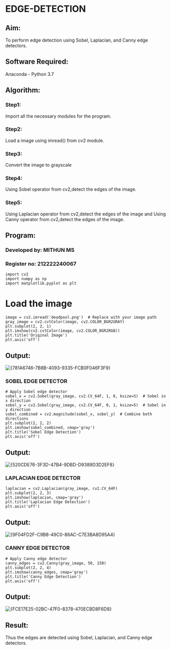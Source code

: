 # EDGE-DETECTION
## Aim:
To perform edge detection using Sobel, Laplacian, and Canny edge detectors.

## Software Required:
Anaconda - Python 3.7

## Algorithm:
### Step1:
Import all the necessary modules for the program.

### Step2:
Load a image using imread() from cv2 module.

### Step3:
Convert the image to grayscale

### Step4:
Using Sobel operator from cv2,detect the edges of the image.

### Step5:

Using Laplacian operator from cv2,detect the edges of the image and Using Canny operator from cv2,detect the edges of the image.

## Program:

### Developed by: MITHUN MS
### Register no: 212222240067

```
import cv2
import numpy as np
import matplotlib.pyplot as plt
```
# Load the image
```
image = cv2.imread('deadpool.png')  # Replace with your image path
gray_image = cv2.cvtColor(image, cv2.COLOR_BGR2GRAY)
plt.subplot(2, 2, 1)
plt.imshow(cv2.cvtColor(image, cv2.COLOR_BGR2RGB))
plt.title('Original Image')
plt.axis('off')
```
## Output:

![{781A6746-7B8B-4093-9335-FCB0F046F3F9}](https://github.com/user-attachments/assets/71bfe289-4b78-4c3c-9271-8cbc4f836b81)

### SOBEL EDGE DETECTOR
```
# Apply Sobel edge detector
sobel_x = cv2.Sobel(gray_image, cv2.CV_64F, 1, 0, ksize=5)  # Sobel in x direction
sobel_y = cv2.Sobel(gray_image, cv2.CV_64F, 0, 1, ksize=5)  # Sobel in y direction
sobel_combined = cv2.magnitude(sobel_x, sobel_y)  # Combine both directions
plt.subplot(2, 2, 2)
plt.imshow(sobel_combined, cmap='gray')
plt.title('Sobel Edge Detection')
plt.axis('off')
```
## Output:


![{520CDE76-3F3D-47B4-9DBD-D9389D3D2EF8}](https://github.com/user-attachments/assets/55b2440b-9d41-44df-90de-bb3519ce6013)


### LAPLACIAN EDGE DETECTOR
```
laplacian = cv2.Laplacian(gray_image, cv2.CV_64F)
plt.subplot(2, 2, 3)
plt.imshow(laplacian, cmap='gray')
plt.title('Laplacian Edge Detection')
plt.axis('off')

```
## Output:

![{9F04FD2F-C9B8-49C0-86AC-C7E3BA8D95A4}](https://github.com/user-attachments/assets/7843d7e8-0830-44b7-a37c-d7b7f4aacd12)

### CANNY EDGE DETECTOR
```
# Apply Canny edge detector
canny_edges = cv2.Canny(gray_image, 50, 150)
plt.subplot(2, 2, 4)
plt.imshow(canny_edges, cmap='gray')
plt.title('Canny Edge Detection')
plt.axis('off')
```
## Output:
![{FCE17E25-02BC-47F0-8378-470ECBD8F6D8}](https://github.com/user-attachments/assets/735c73ca-b0dd-4a0f-8bf6-1370e396671b)


## Result:
Thus the edges are detected using Sobel, Laplacian, and Canny edge detectors.
